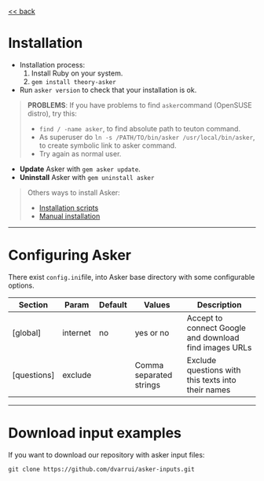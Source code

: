 
[<< back](../../README.md)

# Installation

* Installation process:
    1. Install Ruby on your system.
    2. `gem install theory-asker`
* Run `asker version` to check that your installation is ok.

> **PROBLEMS**: If you have problems to find `asker`command (OpenSUSE distro), try this:
> * `find / -name asker`, to find absolute path to teuton command.
> * As superuser do `ln -s /PATH/TO/bin/asker /usr/local/bin/asker`, to create symbolic link to asker command.
> * Try again as normal user.

* **Update** Asker with `gem asker update`.
* **Uninstall** Asker with `gem uninstall asker`

> Others ways to install Asker:
> * [Installation scripts](scripts.md)
>* [Manual installation](manual.md)

---
# Configuring Asker

There exist `config.ini`file, into Asker base directory with some configurable options.

| Section     | Param    | Default | Values    | Description |
| ----------- | -------- | ------- | --------- | ----------- |
| [global]    | internet | no      | yes or no | Accept to connect Google and download find images URLs |
| [questions] | exclude  |         | Comma separated strings| Exclude questions with this texts into their names |

---
# Download input examples

If you want to download our repository with asker input files:

`git clone https://github.com/dvarrui/asker-inputs.git`

